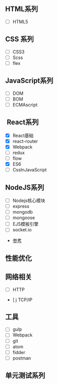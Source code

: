 ## HTML系列
- [ ] HTML5

## CSS 系列
- [ ] CSS3
- [ ] Scss
- [ ] flex

## JavaScript系列
- [ ] DOM
- [ ] BOM
- [ ] ECMAscript

##  React系列
- [x]  React基础
- [x]  react-router
- [x]  Webpack
- [ ]  redux
- [ ]  flow
- [x]  ES6
- [ ] CssInJavaScript

## NodeJS系列
- [ ]  Nodejs核心模块
- [ ]  express
- [ ]  mongodb
- [ ]  mongoose
- [ ]  EJS模板引擎
- [ ]  socket.io
- [参考](https://cnodejs.org/topic/548e53f157fd3ae46b2334fd)

## 性能优化

## 网络相关
- [ ] HTTP
- [ j TCP/IP

## 工具
- [ ] gulp
- [ ] Webpack
- [ ] git
- [ ] atom
- [ ] fidder
- [ ] postman
## 单元测试系列

